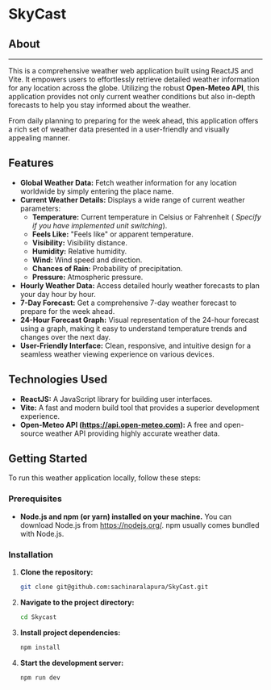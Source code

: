 # SkyCast


## About
---

This is a comprehensive weather web application built using ReactJS and Vite. It empowers users to effortlessly retrieve detailed weather information for any location across the globe. Utilizing the robust **Open-Meteo API**, this application provides not only current weather conditions but also in-depth forecasts to help you stay informed about the weather.

From daily planning to preparing for the week ahead, this application offers a rich set of weather data presented in a user-friendly and visually appealing manner.

## Features

-   **Global Weather Data:** Fetch weather information for any location worldwide by simply entering the place name.
-   **Current Weather Details:** Displays a wide range of current weather parameters:
    -   **Temperature:** Current temperature in Celsius or Fahrenheit ( *Specify if you have implemented unit switching*).
    -   **Feels Like:** "Feels like" or apparent temperature.
    -   **Visibility:** Visibility distance.
    -   **Humidity:** Relative humidity.
    -   **Wind:** Wind speed and direction.
    -   **Chances of Rain:** Probability of precipitation.
    -   **Pressure:** Atmospheric pressure.
-   **Hourly Weather Data:** Access detailed hourly weather forecasts to plan your day hour by hour.
-   **7-Day Forecast:** Get a comprehensive 7-day weather forecast to prepare for the week ahead.
-   **24-Hour Forecast Graph:** Visual representation of the 24-hour forecast using a graph, making it easy to understand temperature trends and changes over the next day.
-   **User-Friendly Interface:** Clean, responsive, and intuitive design for a seamless weather viewing experience on various devices.

## Technologies Used

-   **ReactJS:** A JavaScript library for building user interfaces.
-   **Vite:** A fast and modern build tool that provides a superior development experience.
-   **Open-Meteo API (https://api.open-meteo.com):** A free and open-source weather API providing highly accurate weather data.

## Getting Started

To run this weather application locally, follow these steps:

### Prerequisites

-   **Node.js and npm (or yarn) installed on your machine.** You can download Node.js from <https://nodejs.org/>. npm usually comes bundled with Node.js.

### Installation

1.  **Clone the repository:**

    ```bash
    git clone git@github.com:sachinaralapura/SkyCast.git
    ```
2. **Navigate to the project directory:**

    ```bash
    cd Skycast
    ```
3.  **Install project dependencies:**
    ```bash
    npm install
    ```
4. **Start the development server:**
    
    ```bash
    npm run dev
    ```